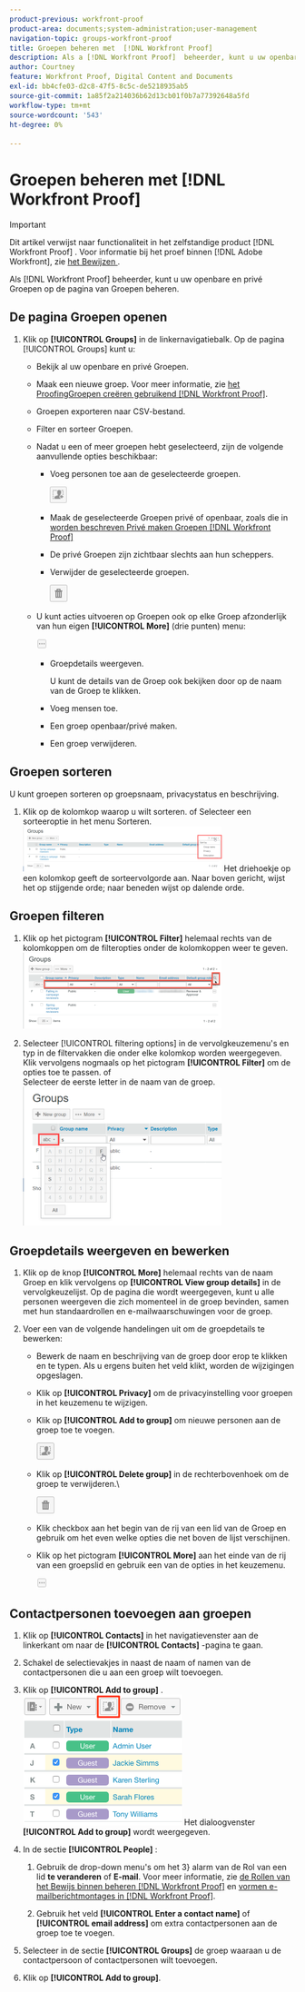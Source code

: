 ```yaml
---
product-previous: workfront-proof
product-area: documents;system-administration;user-management
navigation-topic: groups-workfront-proof
title: Groepen beheren met  [!DNL Workfront Proof]
description: Als a [!DNL Workfront Proof]  beheerder, kunt u uw openbare en privé Groepen op de pagina van Groepen beheren.
author: Courtney
feature: Workfront Proof, Digital Content and Documents
exl-id: bb4cfe03-d2c8-47f5-8c5c-de5218935ab5
source-git-commit: 1a85f2a214036b62d13cb01f0b7a77392648a5fd
workflow-type: tm+mt
source-wordcount: '543'
ht-degree: 0%

---
```


# Groepen beheren met [!DNL Workfront Proof]

>[!IMPORTANT]
>
>Dit artikel verwijst naar functionaliteit in het zelfstandige product [!DNL Workfront Proof] . Voor informatie bij het proef binnen [!DNL Adobe Workfront], zie [ het Bewijzen ](../../../review-and-approve-work/proofing/proofing.md).

Als [!DNL Workfront Proof] beheerder, kunt u uw openbare en privé Groepen op de pagina van Groepen beheren.

## De pagina Groepen openen

1. Klik op **[!UICONTROL Groups]** in de linkernavigatiebalk.
Op de pagina [!UICONTROL Groups] kunt u:

   * Bekijk al uw openbare en privé Groepen.
   * Maak een nieuwe groep. Voor meer informatie, zie [ het ProofingGroepen creëren gebruikend  [!DNL Workfront Proof]](../../../workfront-proof/wp-mnguserscontacts/groups/create-proofing-groups.md).
   * Groepen exporteren naar CSV-bestand.
   * Filter en sorteer Groepen.
   * Nadat u een of meer groepen hebt geselecteerd, zijn de volgende aanvullende opties beschikbaar:

      * Voeg personen toe aan de geselecteerde groepen.

        ![ groups_page-add_people_btn.png ](assets/groups-page-add-people-btn-30x29.png)

      * Maak de geselecteerde Groepen privé of openbaar, zoals die in [ worden beschreven Privé maken Groepen  [!DNL Workfront Proof]](../../../workfront-proof/wp-mnguserscontacts/groups/make-groups-private.md)
      * De privé Groepen zijn zichtbaar slechts aan hun scheppers.
      * Verwijder de geselecteerde groepen.

        ![](assets/trash-button.png)
   * U kunt acties uitvoeren op Groepen ook op elke Groep afzonderlijk van hun eigen **[!UICONTROL More]** (drie punten) menu:

     ![](assets/more-button-small.png)

      * Groepdetails weergeven.

        U kunt de details van de Groep ook bekijken door op de naam van de Groep te klikken.
      * Voeg mensen toe.
      * Een groep openbaar/privé maken.
      * Een groep verwijderen.


## Groepen sorteren

U kunt groepen sorteren op groepsnaam, privacystatus en beschrijving.

1. Klik op de kolomkop waarop u wilt sorteren.
of
Selecteer een sorteeroptie in het menu Sorteren.
   ![ groups_page-Sort_menu.png ](assets/groups-page-sort-menu-350x80.png)
Het driehoekje op een kolomkop geeft de sorteervolgorde aan. Naar boven gericht, wijst het op stijgende orde; naar beneden wijst op dalende orde.

## Groepen filteren

1. Klik op het pictogram **[!UICONTROL Filter]** helemaal rechts van de kolomkoppen om de filteropties onder de kolomkoppen weer te geven.
   ![ Group_page-Filter_icon_and_options.png ](assets/group-page-filter-icon-and-options-350x134.png)

1. Selecteer [!UICONTROL filtering options] in de vervolgkeuzemenu&#39;s en typ in de filtervakken die onder elke kolomkop worden weergegeven. Klik vervolgens nogmaals op het pictogram **[!UICONTROL Filter]** om de opties toe te passen.
of\
   Selecteer de eerste letter in de naam van de groep.
   ![ groups_page-filtering_by_letter.png ](assets/groups-page-filtering-by-letter-350x245.png)

## Groepdetails weergeven en bewerken

1. Klik op de knop **[!UICONTROL More]** helemaal rechts van de naam Groep en klik vervolgens op **[!UICONTROL View group details]** in de vervolgkeuzelijst.
Op de pagina die wordt weergegeven, kunt u alle personen weergeven die zich momenteel in de groep bevinden, samen met hun standaardrollen en e-mailwaarschuwingen voor de groep.

1. Voer een van de volgende handelingen uit om de groepdetails te bewerken:

   * Bewerk de naam en beschrijving van de groep door erop te klikken en te typen. Als u ergens buiten het veld klikt, worden de wijzigingen opgeslagen.
   * Klik op **[!UICONTROL Privacy]** om de privacyinstelling voor groepen in het keuzemenu te wijzigen.
   * Klik op **[!UICONTROL Add to group]** om nieuwe personen aan de groep toe te voegen.

     ![ Add_to_Group_btn.png ](assets/add-to-group-btn.png)

   * Klik op **[!UICONTROL Delete group]** in de rechterbovenhoek om de groep te verwijderen.\

     ![ Prullenbak_button.png ](assets/trash-button.png)

   * Klik checkbox aan het begin van de rij van een lid van de Groep en gebruik om het even welke opties die net boven de lijst verschijnen.
   * Klik op het pictogram **[!UICONTROL More]** aan het einde van de rij van een groepslid en gebruik een van de opties in het keuzemenu.

     ![ More_button_small.png ](assets/more-button-small.png)

## Contactpersonen toevoegen aan groepen

1. Klik op **[!UICONTROL Contacts]** in het navigatievenster aan de linkerkant om naar de **[!UICONTROL Contacts]** -pagina te gaan.

1. Schakel de selectievakjes in naast de naam of namen van de contactpersonen die u aan een groep wilt toevoegen.
1. Klik op **[!UICONTROL Add to group]** .
   ![](assets/screenshot-2018-04-06-15-27-17.png)
Het dialoogvenster **[!UICONTROL Add to group]** wordt weergegeven.

1. In de sectie **[!UICONTROL People]** :

   1. Gebruik de drop-down menu&#39;s om het 3} alarm van de Rol van een lid **te veranderen** of **E-mail**. Voor meer informatie, zie [ de Rollen van het Bewijs binnen beheren  [!DNL Workfront Proof]](../../../workfront-proof/wp-work-proofsfiles/share-proofs-and-files/manage-proof-roles.md) en [ vormen e-mailberichtmontages in  [!DNL Workfront Proof]](../../../workfront-proof/wp-emailsntfctns/email-alerts/config-email-notification-settings-wp.md).

   1. Gebruik het veld **[!UICONTROL Enter a contact name]** of **[!UICONTROL email address]** om extra contactpersonen aan de groep toe te voegen.

1. Selecteer in de sectie **[!UICONTROL Groups]** de groep waaraan u de contactpersoon of contactpersonen wilt toevoegen.
1. Klik op **[!UICONTROL Add to group]**.
